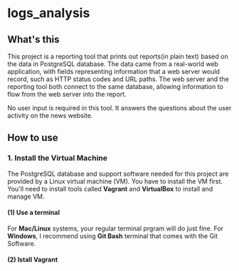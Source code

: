 # logs_analysis

## What's this

This project is a reporting tool that prints out reports(in plain text) based on the data in PostgreSQL database. The data came from a real-world web application, with fields representing information that a web server would record, such as HTTP status codes and URL paths. The web server and the reporting tool both connect to the same database, allowing information to flow from the web server into the report.

No user input is required in this tool. It answers the questions about the user activity on the news website.

## How to use

### 1. Install the Virtual Machine
The PostgreSQL database and support software needed for this project are provided by a Linux virtual machine (VM). You have to install the VM first. You'll need to install tools called **Vagrant** and **VirtualBox** to install and manage VM.
#### (1) Use a terminal
For **Mac/Linux** systems, your regular terminal prgram will do just fine. For **Windows**, I recommend using **Git Bash** terminal that comes with the Git Software.
#### (2) Istall Vagrant
